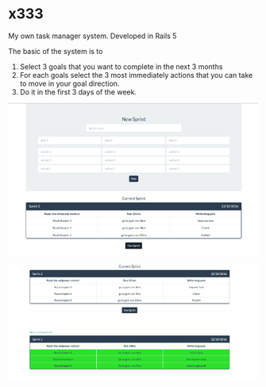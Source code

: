 # x333

 My own task manager system.
 Developed in Rails 5

 The basic of the system is to

 1. Select 3 goals that you want to complete in the next 3 months
 2. For each goals select the 3 most immediately actions that you can
    take to move in your goal direction.
 3. Do it in the first 3 days of the week.

 ![New Sprint](app/assets/images/new_sprint.jpg?raw=true "Title")

 ![Current Sprint](app/assets/images/current_sprint.jpg?raw=true "Title")
